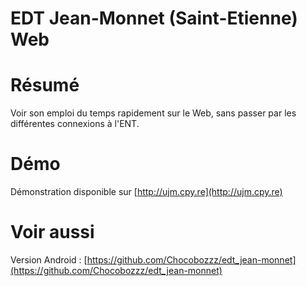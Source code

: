 EDT Jean-Monnet (Saint-Etienne) Web
===

# Résumé
Voir son emploi du temps rapidement sur le Web, sans passer par les différentes connexions à l'ENT.

# Démo
Démonstration disponible sur [http://ujm.cpy.re](http://ujm.cpy.re)

# Voir aussi
Version Android : [https://github.com/Chocobozzz/edt_jean-monnet](https://github.com/Chocobozzz/edt_jean-monnet)
